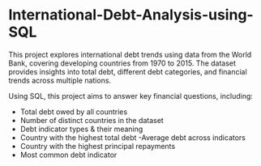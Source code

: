 # International-Debt-Analysis-using-SQL
This project explores international debt trends using data from the World Bank, covering developing countries from 1970 to 2015. The dataset provides insights into total debt, different debt categories, and financial trends across multiple nations.

Using SQL, this project aims to answer key financial questions, including:
- Total debt owed by all countries
- Number of distinct countries in the dataset
- Debt indicator types & their meaning
- Country with the highest total debt
-Average debt across indicators
- Country with the highest principal repayments
- Most common debt indicator

